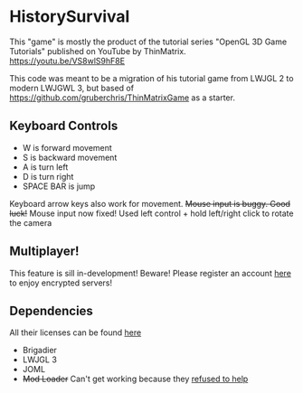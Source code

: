 # HistorySurvival

This "game" is mostly the product of the tutorial series "OpenGL 3D Game Tutorials" published on YouTube by ThinMatrix.
https://youtu.be/VS8wlS9hF8E

This code was meant to be a migration of his tutorial game from LWJGL 2 to modern LWJGWL 3, but based of https://github.com/gruberchris/ThinMatrixGame as a starter.

## Keyboard Controls
* W is forward movement
* S is backward movement
* A is turn left
* D is turn right
* SPACE BAR is jump

Keyboard arrow keys also work for movement. 
~~Mouse input is buggy. Good luck!~~ 
Mouse input now fixed! Used left control + hold left/right click to rotate the camera

## Multiplayer!
This feature is sill in-development! Beware!
Please register an account [here](https://minersonline.ddns.net/register.php) to enjoy encrypted servers!

## Dependencies
All their licenses can be found [here](3rd_party)
 * Brigadier
 * LWJGL 3
 * JOML
 * ~~Mod Loader~~ Can't get working because they [refused to help](https://github.com/McModLauncher/modlauncher/issues/109)
 